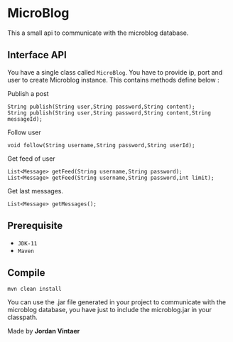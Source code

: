 # MicroBlog

This a small api to communicate with the microblog database.

## Interface API

You have a single class called ``MicroBlog``. You have to provide ip, port and user to create Microblog instance.
This contains methods define below :

Publish a post
```
String publish(String user,String password,String content);
String publish(String user,String password,String content,String messageId);
```

Follow user
```
void follow(String username,String password,String userId);
```

Get feed of user
```
List<Message> getFeed(String username,String password);
List<Message> getFeed(String username,String password,int limit);
```

Get last messages.

```
List<Message> getMessages();
```

## Prerequisite

- ``JDK-11``
- ``Maven``

## Compile

``
mvn clean install
``

You can use the .jar file generated in your project to communicate with the microblog database, you have just to include the microblog.jar in your classpath.


Made by **Jordan Vintaer**
 